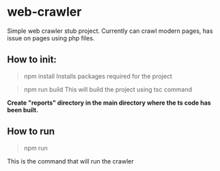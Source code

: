 # web-crawler
 Simple web crawler stub project.
 Currently can crawl modern pages, has issue on pages using php files.




## How to init:
> npm install
Installs packages required for the project

> npm run build
This will build the project using tsc command

**Create "reports" directory in the main directory where the ts code has been built.**

 ## How to run
 >npm run <website name> <depth-level>

 This is the command that will run the crawler


